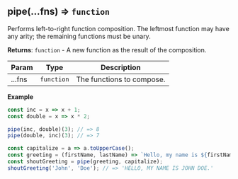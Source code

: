 <a name="pipe"></a>

## pipe(...fns) ⇒ <code>function</code>
Performs left-to-right function composition.
The leftmost function may have any arity; the remaining functions must be unary.

**Returns**: <code>function</code> - A new function as the result of the composition.

| Param | Type | Description |
| --- | --- | --- |
| ...fns | <code>function</code> | The functions to compose. |

**Example**
```js
const inc = x => x + 1;
const double = x => x * 2;

pipe(inc, double)(3); // => 8
pipe(double, inc)(3); // => 7

const capitalize = a => a.toUpperCase();
const greeting = (firstName, lastName) => `Hello, my name is ${firstName} ${lastName}.`;
const shoutGreeting = pipe(greeting, capitalize);
shoutGreeting('John', 'Doe'); // => 'HELLO, MY NAME IS JOHN DOE.'
```
